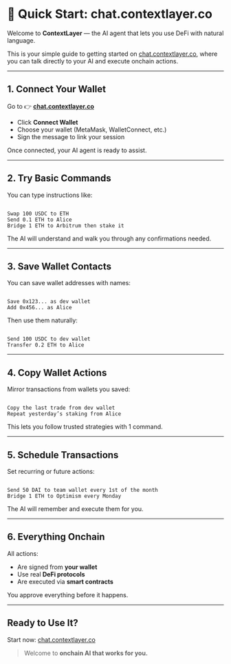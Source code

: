# 🧠 Quick Start: chat.contextlayer.co

Welcome to **ContextLayer** — the AI agent that lets you use DeFi with natural language.

This is your simple guide to getting started on [chat.contextlayer.co](https://chat.contextlayer.co), where you can talk directly to your AI and execute onchain actions.

---

## 1. Connect Your Wallet

Go to 👉 [**chat.contextlayer.co**](https://chat.contextlayer.co)

- Click **Connect Wallet**
- Choose your wallet (MetaMask, WalletConnect, etc.)
- Sign the message to link your session

Once connected, your AI agent is ready to assist.

---

## 2. Try Basic Commands

You can type instructions like:

```

Swap 100 USDC to ETH
Send 0.1 ETH to Alice
Bridge 1 ETH to Arbitrum then stake it

```

The AI will understand and walk you through any confirmations needed.

---

## 3. Save Wallet Contacts

You can save wallet addresses with names:

```

Save 0x123... as dev wallet
Add 0x456... as Alice

```

Then use them naturally:

```

Send 100 USDC to dev wallet
Transfer 0.2 ETH to Alice

```

---

## 4. Copy Wallet Actions

Mirror transactions from wallets you saved:

```

Copy the last trade from dev wallet
Repeat yesterday’s staking from Alice

```

This lets you follow trusted strategies with 1 command.

---

## 5. Schedule Transactions

Set recurring or future actions:

```

Send 50 DAI to team wallet every 1st of the month
Bridge 1 ETH to Optimism every Monday

```

The AI will remember and execute them for you.

---

## 6. Everything Onchain

All actions:
- Are signed from **your wallet**
- Use real **DeFi protocols**
- Are executed via **smart contracts**

You approve everything before it happens.

---

## Ready to Use It?

Start now: [chat.contextlayer.co](https://chat.contextlayer.co)

> Welcome to **onchain AI that works for you.**
```
